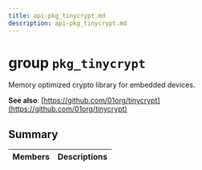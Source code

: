 ```yaml
---
title: api-pkg_tinycrypt.md
description: api-pkg_tinycrypt.md
---
```

# group `pkg_tinycrypt` 

Memory optimized crypto library for embedded devices.

**See also**: [https://github.com/01org/tinycrypt](https://github.com/01org/tinycrypt)

## Summary

 Members                        | Descriptions                                
--------------------------------|---------------------------------------------

